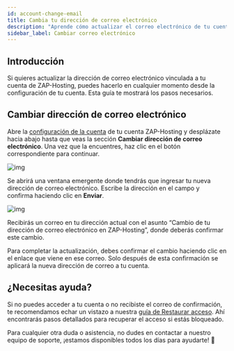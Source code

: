 ```yaml
---
id: account-change-email
title: Cambia tu dirección de correo electrónico
description: "Aprende cómo actualizar el correo electrónico de tu cuenta ZAP-Hosting de forma segura y mantén tu información de contacto al día → Aprende más ahora"
sidebar_label: Cambiar correo electrónico
---
```


## Introducción

Si quieres actualizar la dirección de correo electrónico vinculada a tu cuenta de ZAP-Hosting, puedes hacerlo en cualquier momento desde la configuración de tu cuenta. Esta guía te mostrará los pasos necesarios.

## Cambiar dirección de correo electrónico

Abre la [configuración de la cuenta](https://zap-hosting.com/en/customer/home/profile/) de tu cuenta ZAP-Hosting y desplázate hacia abajo hasta que veas la sección **Cambiar dirección de correo electrónico**. Una vez que la encuentres, haz clic en el botón correspondiente para continuar.

![img](https://screensaver01.zap-hosting.com/index.php/s/8GwqRZTTfYdAakm/preview)

Se abrirá una ventana emergente donde tendrás que ingresar tu nueva dirección de correo electrónico. Escribe la dirección en el campo y confirma haciendo clic en **Enviar**.

![img](https://screensaver01.zap-hosting.com/index.php/s/G5dezAKHmKtkoGJ/preview)

Recibirás un correo en tu dirección actual con el asunto “Cambio de tu dirección de correo electrónico en ZAP-Hosting”, donde deberás confirmar este cambio.

Para completar la actualización, debes confirmar el cambio haciendo clic en el enlace que viene en ese correo. Solo después de esta confirmación se aplicará la nueva dirección de correo a tu cuenta.

## ¿Necesitas ayuda?

Si no puedes acceder a tu cuenta o no recibiste el correo de confirmación, te recomendamos echar un vistazo a nuestra [guía de Restaurar acceso](account-restore-access). Ahí encontrarás pasos detallados para recuperar el acceso si estás bloqueado.

Para cualquier otra duda o asistencia, no dudes en contactar a nuestro equipo de soporte, ¡estamos disponibles todos los días para ayudarte! 🙂